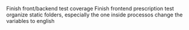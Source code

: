Finish front/backend test coverage
Finish frontend prescription test
organize static folders, especially the one inside processos
change the variables to english